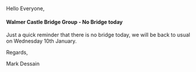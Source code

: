 Hello Everyone,

####  Walmer Castle Bridge Group - No Bridge today

Just a quick reminder that there is no bridge today, we will be back to usual on Wednesday 10th January.

Regards,

Mark Dessain
